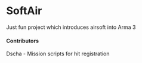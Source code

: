 # SoftAir
Just fun project which introduces airsoft into Arma 3

#### Contributors
Dscha - Mission scripts for hit registration 
